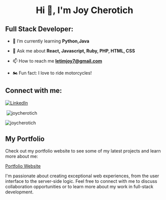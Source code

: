 <h1 align="center">Hi 👋, I'm Joy Cherotich</h1>

## Full Stack Developer:

- 🌱 I’m currently learning **Python,Java**

- 💬 Ask me about **React, Javascript, Ruby, PHP, HTML, CSS**

- 📫 How to reach me **letimjoy7@gmail.com**

- 🏍️ Fun fact: I love to ride motorcycles!

## Connect with me:

[![LinkedIn](https://img.shields.io/badge/LinkedIn-%230A66C2.svg?style=for-the-badge&logo=linkedin&logoColor=white)](https://www.linkedin.com/in/joy-letim-540979258/)

<p>&nbsp;<img align="center" src="https://github-readme-stats.vercel.app/api?username=joycherotich&show_icons=true&locale=en" alt="joycherotich" /></p>

<p><img align="center" src="https://github-readme-streak-stats.herokuapp.com/?user=joycherotich&" alt="joycherotich" /></p>

## My Portfolio

Check out my portfolio website to see some of my latest projects and learn more about me:

[Portfolio Website](https://prodigy-wd-04-6to1.vercel.app/)

I'm passionate about creating exceptional web experiences, from the user interface to the server-side logic. Feel free to connect with me to discuss collaboration opportunities or to learn more about my work in full-stack development.

